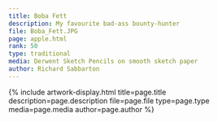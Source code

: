```yaml
---
title: Boba Fett
description: My favourite bad-ass bounty-hunter
file: Boba_Fett.JPG
page: apple.html
rank: 50
type: traditional
media: Derwent Sketch Pencils on smooth sketch paper
author: Richard Sabbarton
---
```




{% include artwork-display.html title=page.title description=page.description file=page.file type=page.type media=page.media author=page.author %}